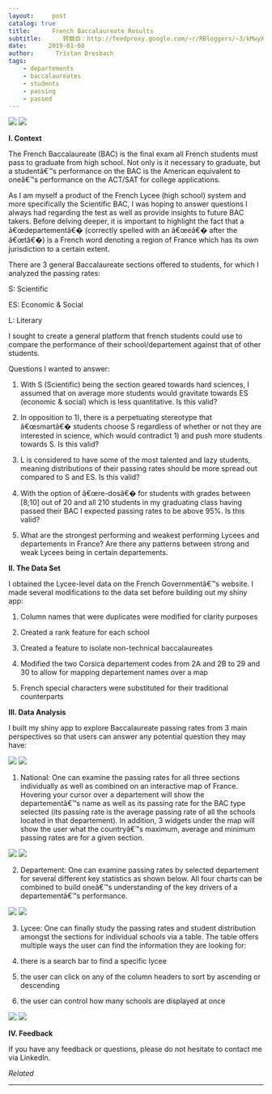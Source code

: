 ```yaml
---
layout:     post
catalog: true
title:      French Baccalaureate Results
subtitle:      转载自：http://feedproxy.google.com/~r/RBloggers/~3/kMwyXIafvT0/
date:      2019-01-08
author:      Tristan Dresbach
tags:
    - departements
    - baccalaureates
    - students
    - passing
    - passed
---
```






![](https://i1.wp.com/nycdatascience.com/blog/wp-content/uploads/2019/01/Bac.jpg?w=450&ssl=1)
![](https://i1.wp.com/nycdatascience.com/blog/wp-content/uploads/2019/01/Bac.jpg?w=450&ssl=1)


**I. Context**

The French Baccalaureate (BAC) is the final exam all French students must pass to graduate from high school. Not only is it necessary to graduate, but a studentâ€™s performance on the BAC is the American equivalent to oneâ€™s performance on the ACT/SAT for college applications.

As I am myself a product of the French Lycee (high school) system and more specifically the Scientific BAC, I was hoping to answer questions I always had regarding the test as well as provide insights to future BAC takers. Before delving deeper, it is important to highlight the fact that a â€œdepartementâ€� (correctly spelled with an â€œeâ€� after the â€œtâ€�) is a French word denoting a region of France which has its own jurisdiction to a certain extent.

There are 3 general Baccalaureate sections offered to students, for which I analyzed the passing rates:

S: Scientific

ES: Economic & Social

L: Literary

I sought to create a general platform that french students could use to compare the performance of their school/departement against that of other students.

Questions I wanted to answer:

1) With S (Scientific) being the section geared towards hard sciences, I assumed that on average more students would gravitate towards ES (economic & social) which is less quantitative. Is this valid?

2) In opposition to 1), there is a perpetuating stereotype that â€œsmartâ€� students choose S regardless of whether or not they are interested in science, which would contradict 1) and push more students towards S. Is this valid?

3) L is considered to have some of the most talented and lazy students, meaning distributions of their passing rates should be more spread out compared to S and ES. Is this valid?

4) With the option of â€œre-dosâ€� for students with grades between [8;10] out of 20 and all 210 students in my graduating class having passed their BAC I expected passing rates to be above 95%. Is this valid?

5) What are the strongest performing and weakest performing Lycees and departements in France? Are there any patterns between strong and weak Lycees being in certain departements.

**II. The Data Set**

I obtained the Lycee-level data on the French Governmentâ€™s website. I made several modifications to the data set before building out my shiny app:

1) Column names that were duplicates were modified for clarity purposes

2) Created a rank feature for each school

3) Created a feature to isolate non-technical baccalaureates

4) Modified the two Corsica departement codes from 2A and 2B to 29 and 30 to allow for mapping departement names over a map

5) French special characters were substituted for their traditional counterparts

**III. Data Analysis**

I built my shiny app to explore Baccalaureate passing rates from 3 main perspectives so that users can answer any potential question they may have:

![](https://i2.wp.com/nycdatascience.com/blog/wp-content/uploads/2019/01/Shiny_3-296x300.png?resize=125%2C127)
![](https://i2.wp.com/nycdatascience.com/blog/wp-content/uploads/2019/01/Shiny_3-296x300.png?resize=125%2C127)


1. National: One can examine the passing rates for all three sections individually as well as combined on an interactive map of France. Hovering your cursor over a departement will show the departementâ€™s name as well as its passing rate for the BAC type selected (its passing rate is the average passing rate of all the schools located in that departement). In addition, 3 widgets under the map will show the user what the countryâ€™s maximum, average and minimum passing rates are for a given section.

![](https://i1.wp.com/nycdatascience.com/blog/wp-content/uploads/2019/01/Screenshot-2-1200x943.png?resize=325%2C255)
![](https://i1.wp.com/nycdatascience.com/blog/wp-content/uploads/2019/01/Screenshot-2-1200x943.png?resize=325%2C255)


2. Departement: One can examine passing rates by selected departement for several different key statistics as shown below. All four charts can be combined to build oneâ€™s understanding of the key drivers of a departementâ€™s performance.

![](https://i1.wp.com/nycdatascience.com/blog/wp-content/uploads/2019/01/Shiny_1-1200x600.png?w=450)
![](https://i1.wp.com/nycdatascience.com/blog/wp-content/uploads/2019/01/Shiny_1-1200x600.png?w=450)


3. Lycee: One can finally study the passing rates and student distribution amongst the sections for individual schools via a table. The table offers multiple ways the user can find the information they are looking for:

1. there is a search bar to find a specific lycee

1. the user can click on any of the column headers to sort by ascending or descending

1. the user can control how many schools are displayed at once


![](https://i1.wp.com/nycdatascience.com/blog/wp-content/uploads/2019/01/Shiny_2-1200x261.png?w=450)
![](https://i1.wp.com/nycdatascience.com/blog/wp-content/uploads/2019/01/Shiny_2-1200x261.png?w=450)


**IV. Feedback**

If you have any feedback or questions, please do not hesitate to contact me via LinkedIn.


*Related*








---
